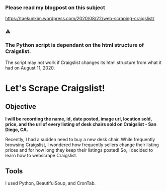 ### Please read my blogpost on this subject  
https://taekunkim.wordpress.com/2020/08/22/web-scraping-craigslist/

### ⚠️ 
### The Python script is dependant on the html structure of Craigslist.  
The script may not work if Craigslist changes its html structure from what it had on August 11, 2020.

# Let's Scrape Craigslist!

## Objective

**I will be recording the name, id, date posted, image url, location sold, price, and the url of every listing of desk chairs sold on Craigslist - San Diego, CA.**

Recently, I had a sudden need to buy a new desk chair.
While frequently browsing Craigslist, I wondered how frequently sellers change their listing prices
and for how long they keep their listings posted!
So, I decided to learn how to webscrape Craigslist.

## Tools

I used Python, BeautifulSoup, and CronTab.

